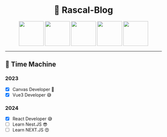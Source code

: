 <h1 align="center"> 🌟 Rascal-Blog</h1>

<p align="center">
    <img src="https://rascal-1.oss-cn-beijing.aliyuncs.com/blog-imgs/js.webp" width="80" />
    <img src="https://rascal-1.oss-cn-beijing.aliyuncs.com/blog-imgs/vue.webp" width="80" />
    <img src="https://rascal-1.oss-cn-beijing.aliyuncs.com/blog-imgs/react.webp" width="80" />
    <img src="https://rascal-1.oss-cn-beijing.aliyuncs.com/blog-imgs/github.webp" width="80" />
    <img src="https://rascal-1.oss-cn-beijing.aliyuncs.com/blog-imgs/vscode.webp" width="80" />
</p>

<hr>

## 🌈 Time Machine

### 2023

- [x] Canvas Developer 🤔
- [x] Vue3 Developer 😅

### 2024

- [x] React Developer 😅
- [ ] Learn Nest.JS 😎
- [ ] Learn NEXT.JS 😍
